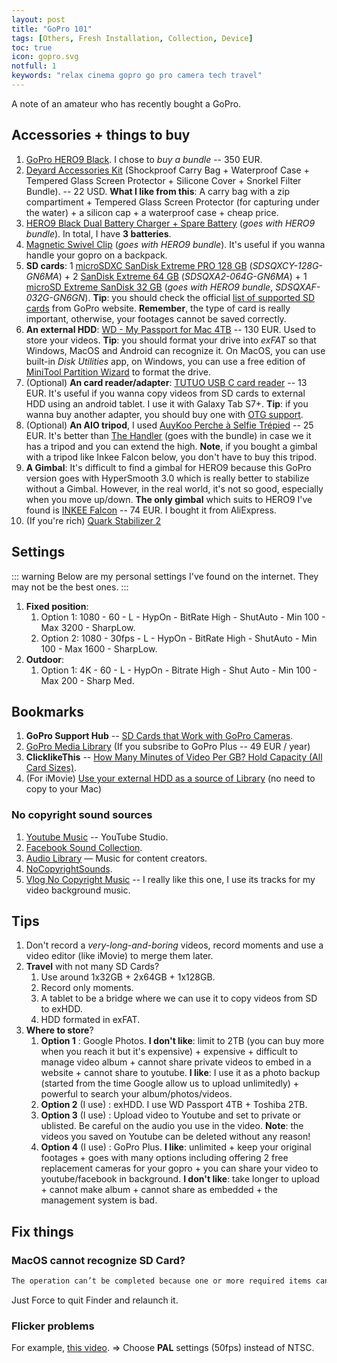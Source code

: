 ```yaml
---
layout: post
title: "GoPro 101"
tags: [Others, Fresh Installation, Collection, Device]
toc: true
icon: gopro.svg
notfull: 1
keywords: "relax cinema gopro go pro camera tech travel"
---
```


A note of an amateur who has recently bought a GoPro.

## Accessories + things to buy

1. [GoPro HERO9 Black](https://gopro.com/en/us/). I chose to *buy a bundle* -- 350 EUR.
2. [Deyard Accessories Kit](https://www.amazon.com/Deyard-Accessories-Shockproof-Waterproof-Protector/dp/B08DKW63K8) (Shockproof Carry Bag + Waterproof Case + Tempered Glass Screen Protector + Silicone Cover + Snorkel Filter Bundle). -- 22 USD. **What I like from this**: A carry bag with a zip compartiment + Tempered Glass Screen Protector (for capturing under the water) + a silicon cap + a waterproof case + cheap price.
3. [HERO9 Black Dual Battery Charger + Spare Battery](https://gopro.com/en/us/shop/mounts-accessories/hero9-black-dual-battery-charger-plus-spare-battery/ADDBD-001.html) (*goes with HERO9 bundle*). In total, I have **3 batteries**.
4. [Magnetic Swivel Clip](https://gopro.com/en/us/shop/mounts-accessories/magnetic-swivel-clip/ATCLP-001.html) (*goes with HERO9 bundle*). It's useful if you wanna handle your gopro on a backpack.
5. **SD cards**: 1 [microSDXC SanDisk Extreme PRO 128 GB](https://www.amazon.fr/gp/product/B07G3H5RBT) (*SDSQXCY-128G-GN6MA*) + 2 [SanDisk Extreme 64 GB](https://www.amazon.fr/gp/product/B07FCMBLV6) (*SDSQXA2-064G-GN6MA*) + 1 [microSD Extreme SanDisk 32 GB](https://www.amazon.fr/microSD-Extreme-SanDisk-Performance-graphiques/dp/B089M5KV4Y/) (*goes with HERO9 bundle*, *SDSQXAF-032G-GN6GN*). **Tip**: you should check the official [list of supported SD cards](https://community.gopro.com/t5/en/SD-Cards-that-Work-with-GoPro-Cameras/ta-p/394308) from GoPro website. **Remember**, the type of card is really important, otherwise, your footages cannot be saved correctly.
6. **An external HDD**: [WD - My Passport for Mac 4TB](https://www.amazon.fr/gp/product/B07VTNW4ZQ) -- 130 EUR. Used to store your videos. **Tip**: you should format your drive into *exFAT* so that Windows, MacOS and Android can recognize it. On MacOS, you can use built-in *Disk Utilities* app, on Windows, you can use a free edition of [MiniTool Partition Wizard](https://www.partitionwizard.com/) to format the drive.
7. (Optional) **An card reader/adapter**: [TUTUO USB C card reader](https://www.amazon.fr/gp/product/B01M35UYVA/) -- 13 EUR. It's useful if you wanna copy videos from SD cards to external HDD using an android tablet. I use it with Galaxy Tab S7+. **Tip**: if you wanna buy another adapter, you should buy one with [OTG support](https://en.wikipedia.org/wiki/USB_On-The-Go).
8. (Optional) **An AIO tripod**, I used [AuyKoo Perche à Selfie Trépied](https://www.amazon.fr/gp/product/B08PCRHCDL) -- 25 EUR. It's better than [The Handler](https://gopro.com/en/us/shop/mounts-accessories/the-handler/AFHGM-003.html) (goes with the bundle) in case we it has a tripod and you can extend the high. **Note**, if you bought a gimbal with a tripod like Inkee Falcon below, you don't have to buy this tripod.
9. **A Gimbal**: It's difficult to find a gimbal for HERO9 because this GoPro version goes with HyperSmooth 3.0 which is really better to stabilize without a Gimbal. However, in the real world, it's not so good, especially when you move up/down. **The only gimbal** which suits to HERO9 I've found is [INKEE Falcon](https://fr.aliexpress.com/item/1005002660579182.html) -- 74 EUR. I bought it from AliExpress.
10. (If you're rich) [Quark Stabilizer 2](https://noirmatter.com/products/quark-stabilizer)

## Settings

::: warning
Below are my personal settings I've found on the internet. They may not be the best ones.
:::

1. **Fixed position**:
   1. Option 1: 1080 - 60 - L - HypOn - BitRate High - ShutAuto - Min 100 - Max 3200 - SharpLow.
   2. Option 2: 1080 - 30fps - L - HypOn - BitRate High - ShutAuto - Min 100 - Max 1600 - SharpLow.
2. **Outdoor**:
   1. Option 1: 4K - 60 - L - HypOn - Bitrate High - Shut Auto - Min 100 - Max 200 - Sharp Med.

## Bookmarks

1. **GoPro Support Hub** -- [SD Cards that Work with GoPro Cameras](https://community.gopro.com/t5/en/SD-Cards-that-Work-with-GoPro-Cameras/ta-p/394308).
2. [GoPro Media Library](https://plus.gopro.com/media-library/) (If you subsribe to GoPro Plus -- 49 EUR / year)
3. **ClicklikeThis** -- [How Many Minutes of Video Per GB? Hold Capacity (All Card Sizes)](https://clicklikethis.com/how-many-videos-per-gb/).
4. (For iMovie) [Use your external HDD as a source of Library](https://www.youtube.com/watch?v=egHGgrkJe1c&t=240s) (no need to copy to your Mac)

### No copyright sound sources

1. [Youtube Music](https://studio.youtube.com/channel/UC/music) -- YouTube Studio.
2. [Facebook Sound Collection](https://business.facebook.com/creatorstudio/).
3. [Audio Library](https://www.youtube.com/channel/UCht8qITGkBvXKsR1Byln-wA) — Music for content creators.
4. [NoCopyrightSounds](https://www.youtube.com/channel/UC_aEa8K-EOJ3D6gOs7HcyNg).
5. [Vlog No Copyright Music](https://www.youtube.com/channel/UCEickjZj99-JJIU8_IJ7J-Q) -- I really like this one, I use its tracks for my video background music.

## Tips

1. Don't record a *very-long-and-boring* videos, record moments and use a video editor (like iMovie) to merge them later.
2. **Travel** with not many SD Cards?
   1. Use around 1x32GB + 2x64GB + 1x128GB.
   2. Record only moments.
   3. A tablet to be a bridge where we can use it to copy videos from SD to exHDD.
   4. HDD formated in exFAT.
3. **Where to store**?
   1. **Option 1** : Google Photos. **I don't like**: limit to 2TB (you can buy more when you reach it but it's expensive) + expensive + difficult to manage video album + cannot share private videos to embed in a website + cannot share to youtube. **I like**: I use it as a photo backup (started from the time Google allow us to upload unlimitedly) + powerful to search your album/photos/videos.
   2. **Option 2** (I use) : exHDD. I use WD Passport 4TB + Toshiba 2TB.
   3. **Option 3** (I use) : Upload video to Youtube and set to private or ublisted. Be careful on the audio you use in the video. **Note**: the videos you saved on Youtube can be deleted without any reason!
   4. **Option 4** (I use) : GoPro Plus. **I like**: unlimited + keep your original footages + goes with many options including offering 2 free replacement cameras for your gopro + you can share your video to youtube/facebook in background. **I don't like**: take longer to upload + cannot make album + cannot share as embedded + the management system is bad.

## Fix things

### MacOS cannot recognize SD Card?

``` bash
The operation can’t be completed because one or more required items can’t be found.
```

Just Force to quit Finder and relaunch it.

### Flicker problems

For example, [this video](https://www.youtube.com/watch?v=FIQKp4g9sAE). $\Rightarrow$ Choose **PAL** settings (50fps) instead of NTSC.